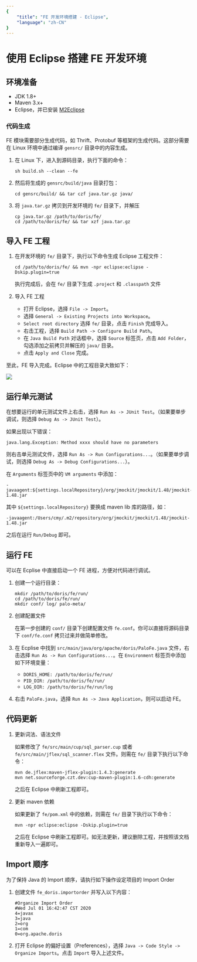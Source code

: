 ```yaml
---
{
    "title": "FE 开发环境搭建 - Eclipse",
    "language": "zh-CN"
}
---
```


<!-- 
Licensed to the Apache Software Foundation (ASF) under one
or more contributor license agreements.  See the NOTICE file
distributed with this work for additional information
regarding copyright ownership.  The ASF licenses this file
to you under the Apache License, Version 2.0 (the
"License"); you may not use this file except in compliance
with the License.  You may obtain a copy of the License at

  http://www.apache.org/licenses/LICENSE-2.0

Unless required by applicable law or agreed to in writing,
software distributed under the License is distributed on an
"AS IS" BASIS, WITHOUT WARRANTIES OR CONDITIONS OF ANY
KIND, either express or implied.  See the License for the
specific language governing permissions and limitations
under the License.
-->

# 使用 Eclipse 搭建 FE 开发环境

## 环境准备

* JDK 1.8+
* Maven 3.x+
* Eclipse，并已安装 [M2Eclipse](http://www.eclipse.org/m2e/)

### 代码生成

FE 模块需要部分生成代码，如 Thrift、Protobuf 等框架的生成代码。这部分需要在 Linux 环境中通过编译 `gensrc/` 目录中的内容生成。

1. 在 Linux 下，进入到源码目录，执行下面的命令：

    ```
    sh build.sh --clean --fe
    ```
    
2. 然后将生成的 `gensrc/build/java` 目录打包：

    `cd gensrc/build/ && tar czf java.tar.gz java/`

3. 将 `java.tar.gz` 拷贝到开发环境的 `fe/` 目录下，并解压

    ```
    cp java.tar.gz /path/to/doris/fe/
    cd /path/to/doris/fe/ && tar xzf java.tar.gz
    ```

## 导入 FE 工程

1. 在开发环境的 `fe/` 目录下，执行以下命令生成 Eclipse 工程文件：

    `cd /path/to/doris/fe/ && mvn -npr eclipse:eclipse -Dskip.plugin=true`
    
    执行完成后，会在 `fe/` 目录下生成 `.project` 和 `.classpath` 文件

2. 导入 FE 工程

    * 打开 Eclipse，选择 `File -> Import`。
    * 选择 `General -> Existing Projects into Workspace`。
    * `Select root directory` 选择 `fe/` 目录，点击 `Finish` 完成导入。
    * 右击工程，选择 `Build Path -> Configure Build Path`。
    * 在 `Java Build Path` 对话框中，选择 `Source` 标签页，点击 `Add Folder`，勾选添加之前拷贝并解压的 `java/` 目录。
    * 点击 `Apply and Close` 完成。

至此，FE 导入完成。Eclipse 中的工程目录大致如下：

![](/images/eclipse-import-fe-project-1.png)

## 运行单元测试

在想要运行的单元测试文件上右击，选择 `Run As -> JUnit Test`。（如果要单步调试，则选择 `Debug As -> JUnit Test`）。

如果出现以下错误：

```
java.lang.Exception: Method xxxx should have no parameters
```

则右击单元测试文件，选择 `Run As -> Run Configurations...`。（如果要单步调试，则选择 `Debug As -> Debug Configurations...`）。

在 `Arguments` 标签页中的 `VM arguments` 中添加：

```
-javaagent:${settings.localRepository}/org/jmockit/jmockit/1.48/jmockit-1.48.jar
```

其中 `${settings.localRepository}` 要换成 maven lib 库的路径，如：

```
-javaagent:/Users/cmy/.m2/repository/org/jmockit/jmockit/1.48/jmockit-1.48.jar
```

之后在运行 `Run/Debug` 即可。

## 运行 FE

可以在 Ecplise 中直接启动一个 FE 进程，方便对代码进行调试。

1. 创建一个运行目录：

    ```
    mkdir /path/to/doris/fe/run/
    cd /path/to/doris/fe/run/
    mkdir conf/ log/ palo-meta/
    ```
    
2. 创建配置文件
    
    在第一步创建的 `conf/` 目录下创建配置文件 `fe.conf`。你可以直接将源码目录下 `conf/fe.conf` 拷贝过来并做简单修改。
    
3. 在 Ecplise 中找到 `src/main/java/org/apache/doris/PaloFe.java` 文件，右击选择 `Run As -> Run Configurations...`。在 `Environment` 标签页中添加如下环境变量：

    * `DORIS_HOME: /path/to/doris/fe/run/`
    * `PID_DIR: /path/to/doris/fe/run/`
    * `LOG_DIR: /path/to/doris/fe/run/log`

4. 右击 `PaloFe.java`，选择 `Run As -> Java Application`，则可以启动 FE。

## 代码更新

1. 更新词法、语法文件

    如果修改了 `fe/src/main/cup/sql_parser.cup` 或者 `fe/src/main/jflex/sql_scanner.flex` 文件。则需在 `fe/` 目录下执行以下命令：
    
    ```
    mvn de.jflex:maven-jflex-plugin:1.4.3:generate
    mvn net.sourceforge.czt.dev:cup-maven-plugin:1.6-cdh:generate
    ```
    
    之后在 Eclipse 中刷新工程即可。
    
2. 更新 maven 依赖

    如果更新了 `fe/pom.xml` 中的依赖，则需在 `fe/` 目录下执行以下命令：

    `mvn -npr eclipse:eclipse -Dskip.plugin=true`
    
    之后在 Eclipse 中刷新工程即可。如无法更新，建议删除工程，并按照该文档重新导入一遍即可。

## Import 顺序

为了保持 Java 的 Import 顺序，请执行如下操作设定项目的 Import Order

1. 创建文件 `fe_doris.importorder` 并写入以下内容：

    ```
    #Organize Import Order
    #Wed Jul 01 16:42:47 CST 2020
    4=javax
    3=java
    2=org
    1=com
    0=org.apache.doris
    ```

2. 打开 Eclipse 的偏好设置（Preferences），选择 `Java -> Code Style -> Organize Imports`。点击 `Import` 导入上述文件。
